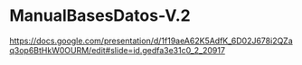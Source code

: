 # ManualBasesDatos-V.2

https://docs.google.com/presentation/d/1f19aeA62K5AdfK_6D02J678i2QZaq3op6BtHkW0OURM/edit#slide=id.gedfa3e31c0_2_20917
